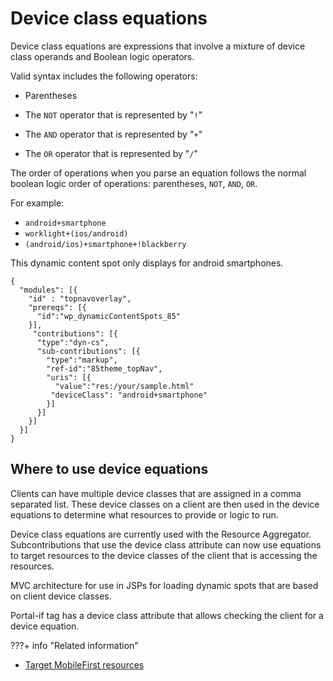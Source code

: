 # Device class equations

Device class equations are expressions that involve a mixture of device class operands and Boolean logic operators.

Valid syntax includes the following operators:

-   Parentheses

-   The `NOT` operator that is represented by "`!`"

-   The `AND` operator that is represented by "`+`"

-   The `OR` operator that is represented by "`/`"


The order of operations when you parse an equation follows the normal boolean logic order of operations: parentheses, `NOT`, `AND`, `OR`.

For example:

-   `android+smartphone`
-   `worklight+(ios/android)`
-   `(android/ios)+smartphone+!blackberry`

This dynamic content spot only displays for android smartphones.

```
{ 
  "modules": [{   
    "id" : "topnavoverlay",
    "prereqs": [{    
      "id":"wp_dynamicContentSpots_85"  
    }],   
     "contributions": [{     
      "type":"dyn-cs",    
      "sub-contributions": [{       
        "type":"markup",       
        "ref-id":"85theme_topNav",       
        "uris": [{         
          "value":"res:/your/sample.html"
         "deviceClass": "android+smartphone"      
        }]     
      }]   
    }]
  }] 
}
```

## Where to use device equations

Clients can have multiple device classes that are assigned in a comma separated list. These device classes on a client are then used in the device equations to determine what resources to provide or logic to run.

Device class equations are currently used with the Resource Aggregator. Subcontributions that use the device class attribute can now use equations to target resources to the device classes of the client that is accessing the resources.

MVC architecture for use in JSPs for loading dynamic spots that are based on client device classes.

Portal-if tag has a device class attribute that allows checking the client for a device equation.

<!--
**Previous topic:**[Assigning device classes](../dev-theme/themeopt_devclass_assign.md) -->

???+ info "Related information"
- [Target MobileFirst resources](../../../extend_dx/integration/ibm_mobilefirst/wl_device_classes.md)

